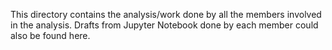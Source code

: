 This directory contains the analysis/work done by all the members involved in the analysis.
Drafts from Jupyter Notebook done by each member could also be found here.
